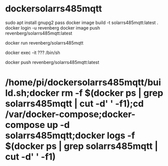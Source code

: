 # dockersolarrs485mqtt

sudo apt install gnupg2 pass
docker image build -t solarrs485mqtt:latest  .
docker login -u revenberg
docker image push revenberg/solarrs485mqtt:latest

docker run revenberg/solarrs485mqtt


docker exec -it ??? /bin/sh

docker push revenberg/solarrs485mqtt:latest

# /home/pi/dockersolarrs485mqtt/build.sh;docker rm -f $(docker ps | grep solarrs485mqtt | cut -d' ' -f1);cd /var/docker-compose;docker-compose up -d solarrs485mqtt;docker logs -f $(docker ps | grep solarrs485mqtt | cut -d' ' -f1)
